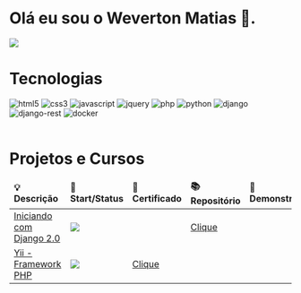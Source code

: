 <h1>
    Olá eu sou o Weverton Matias 🖖.
</h1>

<a href="https://www.linkedin.com/in/weverton-matias-09854416b/">
    <img src="https://img.shields.io/badge/LinkedIn-0077B5?style=for-the-badge&logo=linkedin&logoColor=white">
</a>

<h1>Tecnologias</h1>

<div style="display: inline_block">
    <img aling="center" alt="html5"
        src="https://img.shields.io/badge/HTML5-E34F26?style=for-the-badge&logo=html5&logoColor=white">
    <img aling="center" alt="css3"
        src="https://img.shields.io/badge/CSS3-1572B6?style=for-the-badge&logo=css3&logoColor=white">
    <img aling="center" alt="javascript"
        src="https://img.shields.io/badge/JavaScript-323330?style=for-the-badge&logo=javascript&logoColor=F7DF1E">
    <img aling="center" alt="jquery"
        src="https://img.shields.io/badge/jQuery-0769AD?style=for-the-badge&logo=jquery&logoColor=white">
    <img aling="center" alt="php"
        src="https://img.shields.io/badge/PHP-777BB4?style=for-the-badge&logo=php&logoColor=white">
    <img aling="center" alt="python"
        src="https://img.shields.io/badge/Python-14354C?style=for-the-badge&logo=python&logoColor=white">
    <img aling="center" alt="django"
        src="https://img.shields.io/badge/Django-092E20?style=for-the-badge&logo=django&logoColor=white">
    <img aling="center" alt="django-rest"
        src="https://img.shields.io/badge/django%20rest-ff1709?style=for-the-badge&logo=django&logoColor=white">
    <img aling="center" alt="docker"
        src="https://img.shields.io/badge/Docker-2CA5E0?style=for-the-badge&logo=docker&logoColor=white">
</div>
<br>
<h1>Projetos e Cursos</h1>
<table>
    <thead>
        <tr border: none;>
            <td><b>💡 Descrição</b></td>
            <td><b>🏁 Start/Status</b></td>
            <td><b>📜 Certificado</b></td>
            <td><b>📚 Repositório</b></td>
            <td><b>👀 Demonstração</b></td>
        </tr>
    </thead>
    <tbody>
        <tr>
            <td>
                <a href="https://github.com/wevertonmatias/curso-django-2.0">
                    Iniciando com Django 2.0
                </a>
            </td>
            <td>
                <img src="https://progress-bar.dev/100/?title=DEZ/2019">
            </td>
            <td>
                <a href="#"></a>
            </td>
            <td>
                <a href="https://github.com/wevertonmatias/curso-django-2.0">
                    Clique
                </a>
            </td>
            <td>
                <a href=""></a>
            </td>
        </tr>
        <tr>
            <td>
                <a href="certificados/back/Yii_Framework_PHP.pdf">
                    Yii - Framework PHP
                </a>
            </td>
            <td>
                <img src="https://progress-bar.dev/100/?title=FEV/2020">
            </td>
            <td>
                <a href="./certificados/back/Yii_Framework_PHP.pdf">
                    Clique
                </a>
            </td>
            <td><a href=""></a></td>
            <td><a href=""></a></td>
        </tr>
    </tbody>
</table>
